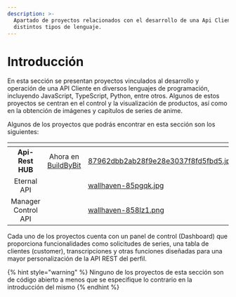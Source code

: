 ```yaml
---
description: >-
  Apartado de proyectos relacionados con el desarrollo de una Api Cliente con
  distintos tipos de lenguaje.
---
```


# Introducción

En esta sección se presentan proyectos vinculados al desarrollo y operación de una API Cliente en diversos lenguajes de programación, incluyendo JavaScript, TypeScript, Python, entre otros. Algunos de estos proyectos se centran en el control y la visualización de productos, así como en la obtención de imágenes y capítulos de series de anime.

Algunos de los proyectos que podrás encontrar en esta sección son los siguientes:

<table data-view="cards"><thead><tr><th align="center"></th><th align="center"></th><th data-hidden data-card-cover data-type="files"></th><th data-hidden data-card-target data-type="content-ref"></th></tr></thead><tbody><tr><td align="center"><strong>Api-Rest HUB</strong>     </td><td align="center">Ahora en <a href="https://builtbybit.com/resources/eternal-hub.44618/">BuildByBit</a></td><td><a href="../.gitbook/assets/87962dbb2ab28f9e28e3037f8fd5fbd5.jpg">87962dbb2ab28f9e28e3037f8fd5fbd5.jpg</a></td><td><a href="api-rest-hub/">api-rest-hub</a></td></tr><tr><td align="center">Eternal API</td><td align="center"></td><td><a href="../.gitbook/assets/wallhaven-85pgqk.jpg">wallhaven-85pgqk.jpg</a></td><td></td></tr><tr><td align="center">Manager Control API</td><td align="center"></td><td><a href="../.gitbook/assets/wallhaven-858lz1.png">wallhaven-858lz1.png</a></td><td></td></tr></tbody></table>

Cada uno de los proyectos cuenta con un panel de control (Dashboard) que proporciona funcionalidades como solicitudes de series, una tabla de clientes (customer), transcripciones y otras funciones diseñadas para una mayor personalización de la API REST del perfil.

{% hint style="warning" %}
Ninguno de los proyectos de esta sección son de código abierto a menos que se especifique lo contrario en la introducción del mismo
{% endhint %}

